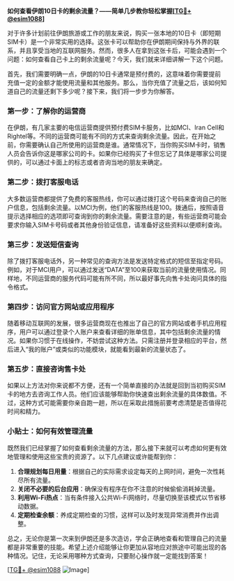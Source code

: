 **如何查看伊朗10日卡的剩余流量？——简单几步教你轻松掌握[[TG💪+ @esim1088](https://t.me/s/esim1088)]**

对于许多计划前往伊朗旅游或工作的朋友来说，购买一张本地的10日卡（即短期SIM卡）是一个非常实用的选择。这张卡可以帮助你在伊朗期间保持与外界的联系，并且享受当地的互联网服务。然而，很多人在拿到这张卡后，可能会遇到一个问题：如何查看自己卡上的剩余流量呢？今天，我们就来详细讲解一下这个问题。

首先，我们需要明确一点，伊朗的10日卡通常是预付费的，这意味着你需要提前充值一定的金额才能使用流量和其他服务。那么，当你充值了流量之后，该如何知道自己的流量还剩下多少呢？接下来，我们将一步步为你解答。

### **第一步：了解你的运营商**
在伊朗，有几家主要的电信运营商提供预付费SIM卡服务，比如MCI、Iran Cell和Rightel等。不同的运营商可能有不同的方式来查询剩余流量。因此，在开始之前，你需要确认自己所使用的运营商是谁。通常情况下，当你购买SIM卡时，销售人员会告诉你这是哪家公司的卡。如果你已经购买了卡但忘记了具体是哪家公司提供的，可以通过卡面上的标志或者咨询当地的朋友来确定。

### **第二步：拨打客服电话**
大多数运营商都提供了免费的客服热线，你可以通过拨打这个号码来查询自己的账户信息，包括剩余流量。以MCI为例，他们的客服热线是100。拨通后，按照语音提示选择相应的选项即可查询到你的剩余流量。需要注意的是，有些运营商可能会要求你输入SIM卡号码或者其他身份验证信息，请准备好这些资料以便顺利查询。

### **第三步：发送短信查询**
除了拨打客服电话外，另一种常见的查询方法是发送特定格式的短信至指定号码。例如，对于MCI用户，可以通过发送“DATA”至100来获取当前的流量使用情况。同样地，不同运营商的服务代码可能有所不同，所以最好事先向售卡处询问具体的指令格式。

### **第四步：访问官方网站或应用程序**
随着移动互联网的发展，很多运营商现在也推出了自己的官方网站或者手机应用程序，用户可以通过登录个人账户来查看详细的账单信息，其中包括剩余流量的情况。如果你习惯于在线操作，不妨尝试这种方法。只需注册并登录相应的平台，然后进入“我的账户”或类似的功能模块，就能看到最新的流量状态了。

### **第五步：直接咨询售卡处**
如果以上方法对你来说都不方便，还有一个简单直接的办法就是回到当初购买SIM卡的地方去咨询工作人员。他们应该能够帮助你快速查出剩余流量的具体数值。不过，这种方式可能需要你亲自跑一趟，所以在采取此措施前要考虑清楚是否值得花时间和精力。

### **小贴士：如何有效管理流量**
既然我们已经掌握了如何查看剩余流量的方法，那么接下来就可以考虑如何更有效地管理和使用这些宝贵的资源了。以下几点建议或许能帮到你：

1. **合理规划每日用量**：根据自己的实际需求设定每天的上网时间，避免一次性耗尽所有流量。
2. **关闭不必要的后台应用**：确保没有程序在你不注意的时候偷偷消耗掉流量。
3. **利用Wi-Fi热点**：当有条件接入公共Wi-Fi网络时，尽量切换至该模式以节省移动数据。
4. **定期检查余额**：养成定期检查的习惯，这样可以及时发现异常消费并作出调整。

总之，无论你是第一次来到伊朗还是多次造访，学会正确地查看和管理自己的流量都是非常重要的技能。希望上述介绍能够让你更加从容地应对旅途中可能出现的各种情况。记住，无论采用哪种方式查询，只要耐心操作就一定能找到答案！

[[TG💪+ @esim1088](https://t.me/s/esim1088) ![Image](https://i.postimg.cc/4NQfJmqS/Snipaste-2025-05-13-00-14-12.png)]